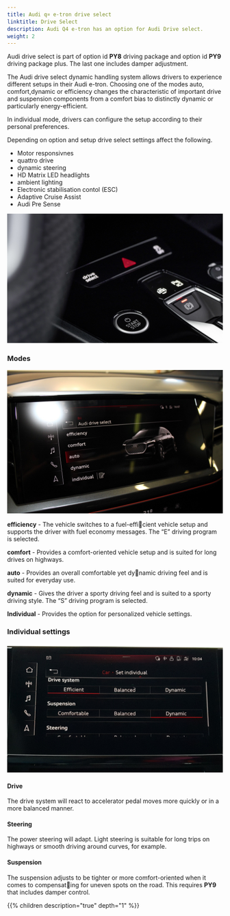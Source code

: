 ```yaml
---
title: Audi q¤ e-tron drive select 
linktitle: Drive Select
description: Audi Q4 e-tron has an option for Audi Drive select.
weight: 2
---
```


Audi drive select is part of option id **PY8** driving package and option id **PY9** driving package plus. The last one includes damper adjustment.

The Audi drive select dynamic handling system allows drivers to experience different setups in their Audi e-tron.
Choosing one of the modes auto, comfort,dynamic or efficiency changes the characteristic of important drive and suspension components from a comfort bias to distinctly dynamic or particularly energy-efficient.

In individual mode, drivers can configure the setup according to their personal preferences.

Depending on option and setup drive select settings affect the following.

- Motor responsivnes
- quattro drive
- dynamic steering
- HD Matrix LED headlights
- ambient lighting
- Electronic stabilisation contol (ESC)
- Adaptive Cruise Assist
- Audi Pre Sense

![Drive Select](driveselectbuttons.jpg "Drive Select are available as seperate buttons and from MMI")

### Modes

![Drive Select Menu](driveselectmenu.jpg "Drive Select menu in MMI")

**efficiency** - The vehicle switches to a fuel-efficient vehicle setup and supports the driver with fuel economy messages. The “E” driving program is selected.  

**comfort** - Provides a comfort-oriented vehicle setup and is suited for long drives on highways.

**auto** - Provides an overall comfortable yet dynamic driving feel and is suited for everyday use.

**dynamic** - Gives the driver a sporty driving feel and is suited to a sporty driving style. The “S” driving program is selected.

**Individual** - Provides the option for personalized vehicle settings.

### Individual settings

![Individual settings](individualsettings.jpg "Individual settings")

#### Drive

The drive system will react to accelerator pedal moves more quickly or in a more balanced manner.

#### Steering

The power steering will adapt. Light steering is suitable for long trips on highways or smooth driving around curves, for example. 

#### Suspension

The suspension adjusts to be tighter or more comfort-oriented when it comes to compensating for uneven spots on the road. 
This requires **PY9** that includes damper control.

{{% children description="true" depth="1" %}}
